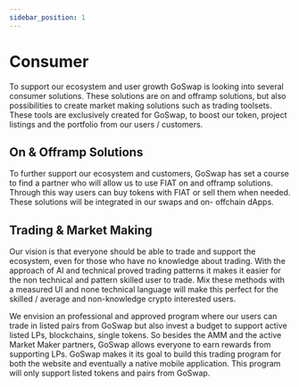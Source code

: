 ```yaml
---
sidebar_position: 1
---
```


# Consumer
To support our ecosystem and user growth GoSwap is looking into several consumer solutions. These solutions are on and offramp solutions, but also possibilities to create market making solutions such as trading toolsets. These tools are exclusively created for GoSwap, to boost our token, project listings and the portfolio from our users / customers.

## On & Offramp Solutions
To further support our ecosystem and customers, GoSwap has set a course to find a partner who will allow us to use FIAT on and offramp solutions. Through this way users can buy tokens with FIAT or sell them when needed. These solutions will be integrated in our swaps and on- offchain dApps.

## Trading & Market Making
Our vision is that everyone should be able to trade and support the ecosystem, even for those who have no knowledge about trading. With the approach of AI and technical proved trading patterns it makes it easier for the non technical and pattern skilled user to trade. Mix these methods with a measured UI and none technical language will make this perfect for the skilled / average and non-knowledge crypto interested users.

We envision an professional and approved program where our users can trade in listed pairs from GoSwap but also invest a budget to support active listed LPs, blockchains, single tokens. So besides the AMM and the active Market Maker partners, GoSwap allows everyone to earn rewards from supporting LPs. GoSwap makes it its goal to build this trading program for both the website and eventually a native mobile application. This program will only support listed tokens and pairs from GoSwap.